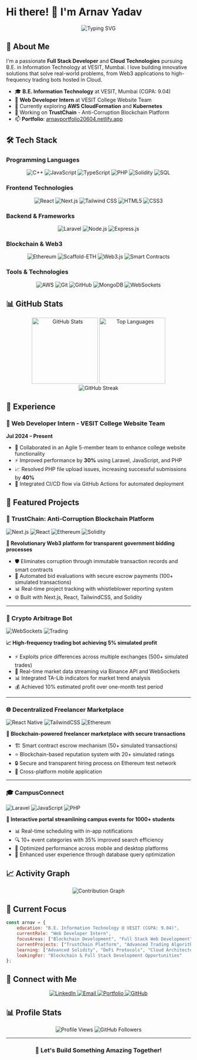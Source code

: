# Hi there! 👋 I'm Arnav Yadav

<div align="center">
  <img src="https://readme-typing-svg.demolab.com?font=Fira+Code&size=30&duration=3000&pause=1000&color=36BCF7&center=true&vCenter=true&width=700&lines=Full+Stack+Web+Developer;Cloud+Technologies+Enthusiast;B.E.+Information+Technology;Problem+Solver;Always+Learning!" alt="Typing SVG" />
</div>

## 🚀 About Me

I'm a passionate **Full Stack Developer** and **Cloud Technologies** pursuing B.E. in Information Technology at VESIT, Mumbai. I love building innovative solutions that solve real-world problems, from Web3 applications to high-frequency trading bots hosted in Cloud.

- 🎓 **B.E. Information Technology** at VESIT, Mumbai (CGPA: 9.04)
- 💼 **Web Developer Intern** at VESIT College Website Team
- 🌱 Currently exploring **AWS CloudFormation** and **Kubernetes**
- 🔭 Working on **TrustChain** - Anti-Corruption Blockchain Platform
- 📫 **Portfolio**: [arnavportfolio20604.netlify.app](https://arnavportfolio20604.netlify.app/)
  

## 🛠️ Tech Stack

### Programming Languages
<div align="center">
  <img src="https://img.shields.io/badge/C++-00599C?style=for-the-badge&logo=c%2B%2B&logoColor=white" alt="C++" />
  <img src="https://img.shields.io/badge/JavaScript-F7DF1E?style=for-the-badge&logo=javascript&logoColor=black" alt="JavaScript" />
  <img src="https://img.shields.io/badge/TypeScript-007ACC?style=for-the-badge&logo=typescript&logoColor=white" alt="TypeScript" />

  <img src="https://img.shields.io/badge/PHP-777BB4?style=for-the-badge&logo=php&logoColor=white" alt="PHP" />
  <img src="https://img.shields.io/badge/Solidity-363636?style=for-the-badge&logo=solidity&logoColor=white" alt="Solidity" />
  <img src="https://img.shields.io/badge/SQL-4479A1?style=for-the-badge&logo=postgresql&logoColor=white" alt="SQL" />
</div>

### Frontend Technologies
<div align="center">
  <img src="https://img.shields.io/badge/React-20232A?style=for-the-badge&logo=react&logoColor=61DAFB" alt="React" />
  <img src="https://img.shields.io/badge/Next.js-000000?style=for-the-badge&logo=nextdotjs&logoColor=white" alt="Next.js" />
  <img src="https://img.shields.io/badge/Tailwind_CSS-38B2AC?style=for-the-badge&logo=tailwind-css&logoColor=white" alt="Tailwind CSS" />
  <img src="https://img.shields.io/badge/HTML5-E34F26?style=for-the-badge&logo=html5&logoColor=white" alt="HTML5" />
  <img src="https://img.shields.io/badge/CSS3-1572B6?style=for-the-badge&logo=css3&logoColor=white" alt="CSS3" />
</div>

### Backend & Frameworks
<div align="center">
  <img src="https://img.shields.io/badge/Laravel-FF2D20?style=for-the-badge&logo=laravel&logoColor=white" alt="Laravel" />
  <img src="https://img.shields.io/badge/Node.js-43853D?style=for-the-badge&logo=node.js&logoColor=white" alt="Node.js" />
  <img src="https://img.shields.io/badge/Express.js-404D59?style=for-the-badge&logo=express&logoColor=white" alt="Express.js" />
</div>

### Blockchain & Web3
<div align="center">
  <img src="https://img.shields.io/badge/Ethereum-3C3C3D?style=for-the-badge&logo=ethereum&logoColor=white" alt="Ethereum" />
  <img src="https://img.shields.io/badge/Scaffold_ETH-FF6B6B?style=for-the-badge&logo=ethereum&logoColor=white" alt="Scaffold-ETH" />
  <img src="https://img.shields.io/badge/Web3.js-F16822?style=for-the-badge&logo=web3.js&logoColor=white" alt="Web3.js" />
  <img src="https://img.shields.io/badge/Smart_Contracts-363636?style=for-the-badge&logo=ethereum&logoColor=white" alt="Smart Contracts" />
</div>

### Tools & Technologies
<div align="center">
  <img src="https://img.shields.io/badge/AWS-232F3E?style=for-the-badge&logo=amazon-aws&logoColor=white" alt="AWS" />

  <img src="https://img.shields.io/badge/Git-F05032?style=for-the-badge&logo=git&logoColor=white" alt="Git" />
  <img src="https://img.shields.io/badge/GitHub-100000?style=for-the-badge&logo=github&logoColor=white" alt="GitHub" />
  <img src="https://img.shields.io/badge/MongoDB-4EA94B?style=for-the-badge&logo=mongodb&logoColor=white" alt="MongoDB" />
  <img src="https://img.shields.io/badge/WebSockets-010101?style=for-the-badge&logo=socket.io&logoColor=white" alt="WebSockets" />
</div>

## 📊 GitHub Stats

<div align="center">
  <img height="180em" src="https://github-readme-stats.vercel.app/api?username=xyzarnav&show_icons=true&theme=tokyonight&include_all_commits=true&count_private=true" alt="GitHub Stats" />
  <img height="180em" src="https://github-readme-stats.vercel.app/api/top-langs/?username=xyzarnav&layout=compact&theme=tokyonight" alt="Top Languages" />
</div>

<div align="center">
  <img src="https://github-readme-streak-stats.herokuapp.com/?user=xyzarnav&theme=tokyonight" alt="GitHub Streak" />
</div>

## 💼 Experience

### 🏢 Web Developer Intern - VESIT College Website Team
**Jul 2024 – Present**
- 🚀 Collaborated in an Agile 5-member team to enhance college website functionality
- ⚡ Improved performance by **30%** using Laravel, JavaScript, and PHP
- 📈 Resolved PHP file upload issues, increasing successful submissions by **40%**
- 🔄 Integrated CI/CD flow via GitHub Actions for automated deployment

## 🌟 Featured Projects

### 🔗 TrustChain: Anti-Corruption Blockchain Platform
![Next.js](https://img.shields.io/badge/Next.js-000000?style=flat-square&logo=nextdotjs&logoColor=white)
![React](https://img.shields.io/badge/React-20232A?style=flat-square&logo=react&logoColor=61DAFB)
![Ethereum](https://img.shields.io/badge/Ethereum-3C3C3D?style=flat-square&logo=ethereum&logoColor=white)
![Solidity](https://img.shields.io/badge/Solidity-363636?style=flat-square&logo=solidity&logoColor=white)

**🎯 Revolutionary Web3 platform for transparent government bidding processes**

- 🛡️ Eliminates corruption through immutable transaction records and smart contracts
- 🔄 Automated bid evaluations with secure escrow payments (100+ simulated transactions)
- 📊 Real-time project tracking with whistleblower reporting system
- 🌐 Built with Next.js, React, TailwindCSS, and Solidity

---

### 🤖 Crypto Arbitrage Bot

![WebSockets](https://img.shields.io/badge/WebSockets-010101?style=flat-square&logo=socket.io&logoColor=white)
![Trading](https://img.shields.io/badge/Trading-FF6B6B?style=flat-square&logo=bitcoin&logoColor=white)

**📈 High-frequency trading bot achieving 5% simulated profit**

- ⚡ Exploits price differences across multiple exchanges (500+ simulated trades)
- 🔄 Real-time market data streaming via Binance API and WebSockets
- 📊 Integrated TA-Lib indicators for market trend analysis
- 💰 Achieved 10% estimated profit over one-month test period

---

### 🌐 Decentralized Freelancer Marketplace
![React Native](https://img.shields.io/badge/React_Native-20232A?style=flat-square&logo=react&logoColor=61DAFB)
![TailwindCSS](https://img.shields.io/badge/Tailwind_CSS-38B2AC?style=flat-square&logo=tailwind-css&logoColor=white)
![Ethereum](https://img.shields.io/badge/Ethereum-3C3C3D?style=flat-square&logo=ethereum&logoColor=white)

**🔐 Blockchain-powered freelancer marketplace with secure transactions**

- 🏗️ Smart contract escrow mechanism (50+ simulated transactions)
- ⭐ Blockchain-based reputation system with 20+ simulated ratings
- 🔒 Secure and transparent hiring process on Ethereum test network
- 📱 Cross-platform mobile application

---

### 🎓 CampusConnect
![Laravel](https://img.shields.io/badge/Laravel-FF2D20?style=flat-square&logo=laravel&logoColor=white)
![JavaScript](https://img.shields.io/badge/JavaScript-F7DF1E?style=flat-square&logo=javascript&logoColor=black)
![PHP](https://img.shields.io/badge/PHP-777BB4?style=flat-square&logo=php&logoColor=white)

**📅 Interactive portal streamlining campus events for 1000+ students**

- 📊 Real-time scheduling with in-app notifications
- 🔍 10+ event categories with 35% improved search efficiency
- 📱 Optimized performance across mobile and desktop platforms
- 🎯 Enhanced user experience through database query optimization

## 📈 Activity Graph
<div align="center">
  <img src="https://github-readme-activity-graph.vercel.app/graph?username=xyzarnav&theme=tokyo-night&bg_color=1a1b27&color=628fdb&line=628fdb&point=628fdb&area=true&hide_border=true" alt="Contribution Graph" />
</div>

## 🎯 Current Focus

```javascript
const arnav = {
    education: "B.E. Information Technology @ VESIT (CGPA: 9.04)",
    currentRole: "Web Developer Intern",
    focusAreas: ["Blockchain Development", "Full Stack Web Development", "DeFi"],
    currentProjects: ["TrustChain Platform", "Advanced Trading Algorithms"],
    learning: ["Advanced Solidity", "DeFi Protocols", "Cloud Architecture"],
    lookingFor: "Blockchain & Full Stack Development Opportunities"
};
```

## 🤝 Connect with Me

<div align="center">
  <a href="https://linkedin.com/in/arnav-yadav-56410329b">
    <img src="https://img.shields.io/badge/LinkedIn-0077B5?style=for-the-badge&logo=linkedin&logoColor=white" alt="LinkedIn" />
  </a>
  <a href="mailto:arnav20604@gmail.com">
    <img src="https://img.shields.io/badge/Email-D14836?style=for-the-badge&logo=gmail&logoColor=white" alt="Email" />
  </a>
  <a href="https://arnavportfolio20604.netlify.app/">
    <img src="https://img.shields.io/badge/Portfolio-FF5722?style=for-the-badge&logo=google-chrome&logoColor=white" alt="Portfolio" />
  </a>
  <a href="https://github.com/xyzarnav">
    <img src="https://img.shields.io/badge/GitHub-100000?style=for-the-badge&logo=github&logoColor=white" alt="GitHub" />
  </a>
</div>

## 📊 Profile Stats
<div align="center">
  <img src="https://komarev.com/ghpvc/?username=xyzarnav&label=Profile%20views&color=0e75b6&style=flat" alt="Profile Views" />
  <img src="https://img.shields.io/github/followers/xyzarnav?label=Followers&style=social" alt="GitHub Followers" />
</div>

---

<div align="center">
  <h3>🚀 Let's Build Something Amazing Together!
